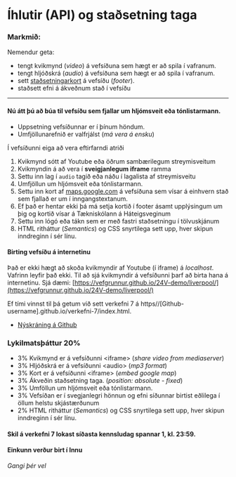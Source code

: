 # Íhlutir (API) og staðsetning taga

### Markmið:

Nemendur geta:

* tengt kvikmynd (_video_)  á vefsíðuna sem hægt er að spila í vafranum. 
* tengt hljóðskrá (_audio_) á vefsíðuna sem hægt er að spila í vafranum. 
* sett [staðsetningarkort](https://www.google.is/maps/place/T%C3%A6knisk%C3%B3linn+-+H%C3%A1teigsvegur/@64.1390675,-21.9048536,17z/data=!3m1!4b1!4m5!3m4!1s0x48d674cc84500001:0x16719bf129fa31a7!8m2!3d64.1390675!4d-21.9026596) á vefsíðu (_footer_). 
* staðsett efni á ákveðnum stað í vefsíðu 

---

#### Nú átt þú að búa til vefsíðu sem fjallar um hljómsveit eða tónlistarmann. 

* Uppsetning vefsíðunnar er í þínum höndum. 
* Umfjöllunarefnið er valfrjálst (_má vera á ensku_)

Í vefsíðunni eiga að vera eftirfarndi atriði

1. Kvikmynd sótt af Youtube eða öðrum sambærilegum streymisveitum
1. Kvikmyndin á að vera í **sveigjanlegum iframe** ramma
1. Settu inn lag í `audio` tagið eða náðu í lagalista af streymisveitu
1. Umfjöllun um hljómsveit eða tónlistarmann.
1. Settu inn kort af [maps.google.com]() á vefsíðuna sem vísar á einhvern stað sem fjallað er um í inngangstextanum. 
1. Ef það er hentar ekki þá má setja kortið í footer ásamt upplýsingum um þig og kortið vísar á Tækniskólann á Háteigsveginum
1. Settu inn lógó eða tákn sem er með fastri staðsetningu í tölvuskjánum
1. HTML ritháttur (_Semantics_) og CSS snyrtilega sett upp, hver skipun inndreginn í sér línu.

#### Birting vefsíðu á internetinu

Það er ekki hægt að skoða kvikmyndir af Youtube (í iframe) á _localhost_. Vafrinn leyfir það ekki. Til að sjá kvikmyndir á vefsíðunni þarf að birta hana á internetinu. Sjá dæmi: [https://vefgrunnur.github.io/24V-demo/liverpool/](https://vefgrunnur.github.io/24V-demo/liverpool/)

Ef tími vinnst til þá getum við sett verkefni 7 á https//[Github-username].github.io/verkefni-7/index.html. 

* [Nýskráning á Github](Namsefni-7/Github.md)

### Lykilmatsþáttur 20%

* 3% Kvikmynd er á vefsíðunni &lt;iframe> (_share video from mediaserver_)
* 3% Hljóðskrá er á vefsíðunni &lt;audio> (_mp3 format_)
* 3% Kort er á vefsíðunni &lt;iframe> (_embed google map_)
* 3% Ákveðin staðsetning taga. (_position: absolute - fixed_)
* 3% Umföllun um hljómsveit eða tónlistarmann.
* 3% Vefsíðan er í svegjanlegri hönnun og efni síðunnar birtist eðlilega í öllum helstu skjástærðunum 
* 2% HTML ritháttur (_Semantics_) og CSS snyrtilega sett upp, hver skipun inndreginn í sér línu.

#### Skil á verkefni 7 lokast síðasta kennsludag spannar 1, kl. 23:59.

#### Einkunn verður birt í Innu

_Gangi þér vel_